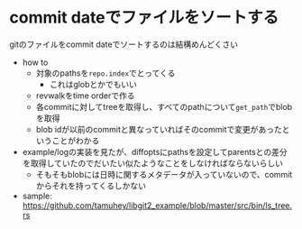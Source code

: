# commit dateでファイルをソートする

gitのファイルをcommit dateでソートするのは結構めんどくさい

- how to
    - 対象のpathsを`repo.index`でとってくる
        - これはglobとかでもいい
    - revwalkをtime orderで作る
    - 各commitに対してtreeを取得し、すべてのpathについて`get_path`でblobを取得
    - blob idが以前のcommitと異なっていればそのcommitで変更があったということがわかる
- example/logの実装を見たが、diffoptsにpathsを設定してparentsとの差分を取得していたのでだいたい似たようなことをしなければならないらしい
    - そもそもblobには日時に関するメタデータが入っていないので、commitからそれを持ってくるしかない
- sample: https://github.com/tamuhey/libgit2_example/blob/master/src/bin/ls_tree.rs
    